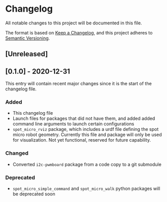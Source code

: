 # Changelog

All notable changes to this project will be documented in this file.

The format is based on [Keep a Changelog](https://keepachangelog.com/en/1.0.0/),
and this project adheres to [Semantic Versioning](https://semver.org/spec/v2.0.0.html).

## [Unreleased]

## [0.1.0] - 2020-12-31
This entry will contain recent major changes since it is the start of the changelog file. 

### Added

- This changelog file
- Launch files for packages that did not have them, and added added command line arguments to launch certain configurations
- `spot_micro_rviz` package, which includes a urdf file defining the spot micro robot geometry. Currently this file and package will only be used for visualization. Not yet functional, reserved for future capability. 

### Changed
- Converted `i2c-pwmboard` package from a code copy to a git submodule

### Deprecated
- `spot_micro_simple_command` and `spot_micro_walk` python packages will be deprecated soon